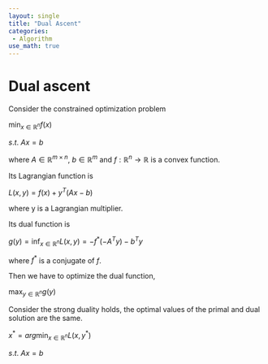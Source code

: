 ```yaml
---
layout: single
title: "Dual Ascent"
categories:
 - Algorithm
use_math: true
---
```

# Dual ascent


Consider the constrained optimization problem

$\min_{x\in \mathbb{R}^{n}} f(x)$

$s.t. \ Ax=b$

where $A\in \mathbb{R}^{m\times n}$, $b\in \mathbb{R}^{m}$ and $f:\mathbb{R}^{n}\rightarrow \mathbb{R}$ is a convex function.

Its Lagrangian function is

$L(x, y) = f(x) + y^{T}(Ax-b)$

where y is a Lagrangian multiplier.

Its dual function is

$g(y) = \inf _{x\in \mathbb{R}^{n}} L(x, y) = -f^{*}(-A^{T}y)-b^{T}y$

where $f^{*}$ is a conjugate of $f$.

Then we have to optimize the dual function,

$\max _{y\in \mathbb{R}^{n}} g(y)$

Consider the strong duality holds, the optimal values of the primal and dual solution are the same.

$x^{*}=arg\min_{x\in \mathbb{R}^{n}} L(x,y^{*})$

$s.t. \ Ax=b$
